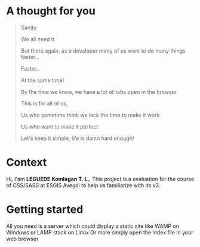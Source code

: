 # A thought for you


>Sanity
>
>We all need it 
>
>But there again, as a developer many of us want to do many things faster...
>
>Faster...
>
>At the same time!
>
>By the time we know, we have a lot of tabs open in the browser
>
>This is for all of us,
>
>Us who sometime think we lack the time to make it work 
>
>Us who want to make it perfect
>
>Let's keep it simple, life is damn hard enough!


# Context

Hi, I'am **LEGUEDE Komlagan T. L.**,
This project is a evaluation for the course of CSS/SASS at ESGIS Avegdi to help us familiarize with its v3.

# Getting started

All you need is a server which could display a static site like WAMP on Windows or LAMP stack on Linux
Or more simply open the index file in your web browser
